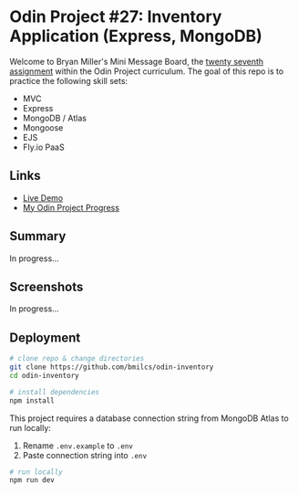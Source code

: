 # Odin Project #27: Inventory Application (Express, MongoDB)

Welcome to Bryan Miller's Mini Message Board, the [twenty seventh assignment](https://www.theodinproject.com/lessons/nodejs-inventory-application#solutions) within the Odin Project curriculum. The goal of this repo is to practice the following skill sets:

- MVC
- Express
- MongoDB / Atlas
- Mongoose
- EJS
- Fly.io PaaS

## Links

- [Live Demo](https://inventory.bmilcs.com)
- [My Odin Project Progress](https://github.com/bmilcs/odin-project)

## Summary

In progress...

## Screenshots

In progress...

## Deployment

```sh
# clone repo & change directories
git clone https://github.com/bmilcs/odin-inventory
cd odin-inventory

# install dependencies
npm install
```

This project requires a database connection string from MongoDB Atlas to run locally:

1. Rename `.env.example` to `.env`
2. Paste connection string into `.env`

```sh
# run locally
npm run dev
```
